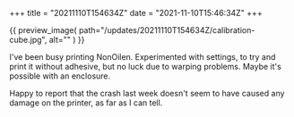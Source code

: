 +++
title = "20211110T154634Z"
date  = "2021-11-10T15:46:34Z"
+++

{{
    preview_image(
        path="/updates/20211110T154634Z/calibration-cube.jpg",
        alt=""
    )
}}

I've been busy printing NonOilen. Experimented with settings, to try and print it without adhesive, but no luck due to warping problems. Maybe it's possible with an enclosure.

Happy to report that the crash last week doesn't seem to have caused any damage on the printer, as far as I can tell.
